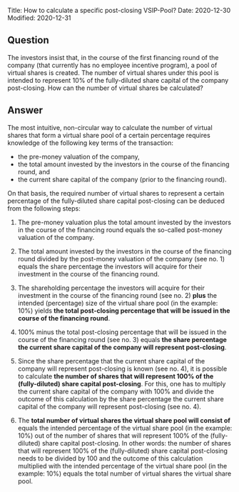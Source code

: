Title: How to calculate a specific post-closing VSIP-Pool?
Date: 2020-12-30
Modified: 2020-12-31

## Question

The investors insist that, in the course of the first financing round of the company (that currently has no employee incentive program), a pool of virtual shares is created. The number of virtual shares under this pool is intended to represent 10% of the fully-diluted share capital of the company post-closing. How can the number of virtual shares be calculated?

## Answer

The most intuitive, non-circular way to calculate the number of virtual shares that form a virtual share pool of a certain percentage requires knowledge of the following key terms of the transaction:

- the pre-money valuation of the company,
- the total amount invested by the investors in the course of the financing round, and
- the current share capital of the company (prior to the financing round).

On that basis, the required number of virtual shares to represent a certain percentage of the fully-diluted share capital post-closing can be deduced from the following steps:

1. The pre-money valuation plus the total amount invested by the investors in the course of the financing round equals the so-called post-money valuation of the company.

2. The total amount invested by the investors in the course of the financing round divided by the post-money valuation of the company (see no. 1) equals the share percentage the investors will acquire for their investment in the course of the financing round.

3. The shareholding percentage the investors will acquire for their investment in the course of the financing round (see no. 2) __plus__ the intended (percentage) size of the virtual share pool (in the example: 10%) yields __the total post-closing percentage that will be issued in the course of the financing round__.

4. 100% minus the total post-closing percentage that will be issued in the course of the financing round (see no. 3) equals __the share percentage the current share capital of the company will represent post-closing__.

5. Since the share percentage that the current share capital of the company will represent post-closing is known (see no. 4), it is possible to calculate __the number of shares that will represent 100% of the (fully-diluted) share capital post-closing__. For this, one has to multiply the current share capital of the company with 100% and divide the outcome of this calculation by the share percentage the current share capital of the company will represent post-closing (see no. 4).

6. The __total number of virtual shares the virtual share pool will consist of__ equals the intended percentage of the virtual share pool (in the example: 10%) out of the number of shares that will represent 100% of the (fully-diluted) share capital post-closing. In other words: the number of shares that will represent 100% of the (fully-diluted) share capital post-closing needs to be divided by 100 and the outcome of this calculation multiplied with the intended percentage of the virtual share pool (in the example: 10%) equals the total number of virtual shares the virtual share pool.




